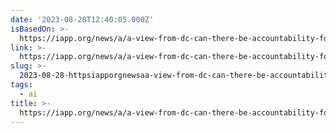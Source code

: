```yaml
---
date: '2023-08-28T12:40:05.000Z'
isBasedOn: >-
  https://iapp.org/news/a/a-view-from-dc-can-there-be-accountability-for-web-scrapers/
link: >-
  https://iapp.org/news/a/a-view-from-dc-can-there-be-accountability-for-web-scrapers/
slug: >-
  2023-08-28-httpsiapporgnewsaa-view-from-dc-can-there-be-accountability-for-web-scrapers
tags:
  - ai
title: >-
  https://iapp.org/news/a/a-view-from-dc-can-there-be-accountability-for-web-scrapers/
---
```


